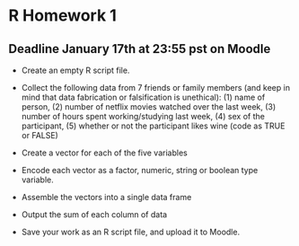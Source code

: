 # R Homework 1
## Deadline January 17th at 23:55 pst on Moodle

* Create an empty R script file. 

* Collect the following data from 7 friends or family members (and keep in mind that data fabrication or falsification is unethical): (1) name of person, (2) number of netflix movies watched over the last week, (3) number of hours spent working/studying last week, (4) sex of the participant, (5) whether or not the participant likes wine (code as TRUE or FALSE)

* Create a vector for each of the five variables

* Encode each vector as a factor, numeric, string or boolean type variable.

* Assemble the vectors into a single data frame

* Output the sum of each column of data

* Save your work as an R script file, and upload it to Moodle. 
